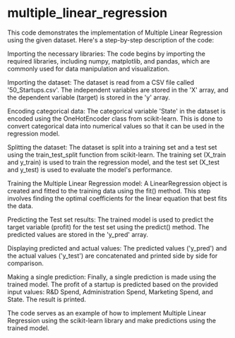 # multiple_linear_regression
This code demonstrates the implementation of Multiple Linear Regression using the given dataset. Here's a step-by-step description of the code:

Importing the necessary libraries: The code begins by importing the required libraries, including numpy, matplotlib, and pandas, which are commonly used for data manipulation and visualization.

Importing the dataset: The dataset is read from a CSV file called '50_Startups.csv'. The independent variables are stored in the 'X' array, and the dependent variable (target) is stored in the 'y' array.

Encoding categorical data: The categorical variable 'State' in the dataset is encoded using the OneHotEncoder class from scikit-learn. This is done to convert categorical data into numerical values so that it can be used in the regression model.

Splitting the dataset: The dataset is split into a training set and a test set using the train_test_split function from scikit-learn. The training set (X_train and y_train) is used to train the regression model, and the test set (X_test and y_test) is used to evaluate the model's performance.

Training the Multiple Linear Regression model: A LinearRegression object is created and fitted to the training data using the fit() method. This step involves finding the optimal coefficients for the linear equation that best fits the data.

Predicting the Test set results: The trained model is used to predict the target variable (profit) for the test set using the predict() method. The predicted values are stored in the 'y_pred' array.

Displaying predicted and actual values: The predicted values ('y_pred') and the actual values ('y_test') are concatenated and printed side by side for comparison.

Making a single prediction: Finally, a single prediction is made using the trained model. The profit of a startup is predicted based on the provided input values: R&D Spend, Administration Spend, Marketing Spend, and State. The result is printed.

The code serves as an example of how to implement Multiple Linear Regression using the scikit-learn library and make predictions using the trained model.
